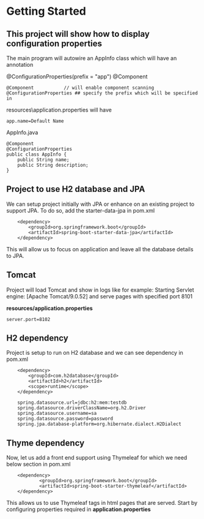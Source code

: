 # Getting Started

## This project will show how to display configuration properties

The main program will autowire an AppInfo class which will have an annotation

@ConfigurationProperties(prefix = "app")
@Component

	@Component           // will enable component scanning 
	@ConfigurationProperties ## specify the prefix which will be specified in 

resources\application.properties will have 
	
	app.name=Default Name

AppInfo.java

	@Component
	@ConfigurationProperties
	public class AppInfo {
		public String name;
		public String description;
	}

## Project to use H2 database and JPA 

We can setup project initially with JPA or enhance on an existing project to support JPA. To do so, add the starter-data-jpa in pom.xml
 
		<dependency>
			<groupId>org.springframework.boot</groupId>
			<artifactId>spring-boot-starter-data-jpa</artifactId>
		</dependency>

This will allow us to focus on application and leave all the database details to JPA.

## Tomcat

Project will load Tomcat and show in logs like for example:
Starting Servlet engine: [Apache Tomcat/9.0.52] and serve pages with specified port 8101

**resources/application.properties**
	
	server.port=8102

## H2 dependency
Project is setup to run on H2 database and we can see dependency in pom.xml

		<dependency>
			<groupId>com.h2database</groupId>
			<artifactId>h2</artifactId>
			<scope>runtime</scope>
		</dependency>

		spring.datasource.url=jdbc:h2:mem:testdb
		spring.datasource.driverClassName=org.h2.Driver
		spring.datasource.username=sa
		spring.datasource.password=password
		spring.jpa.database-platform=org.hibernate.dialect.H2Dialect

## Thyme dependency
Now, let us add a front end support using Thymeleaf for which we need below section in pom.xml

		<dependency> 
    			<groupId>org.springframework.boot</groupId> 
    			<artifactId>spring-boot-starter-thymeleaf</artifactId> 
		</dependency>

This allows us to use Thymeleaf tags in html pages that are served. Start by configuring properties required in **application.properties**
